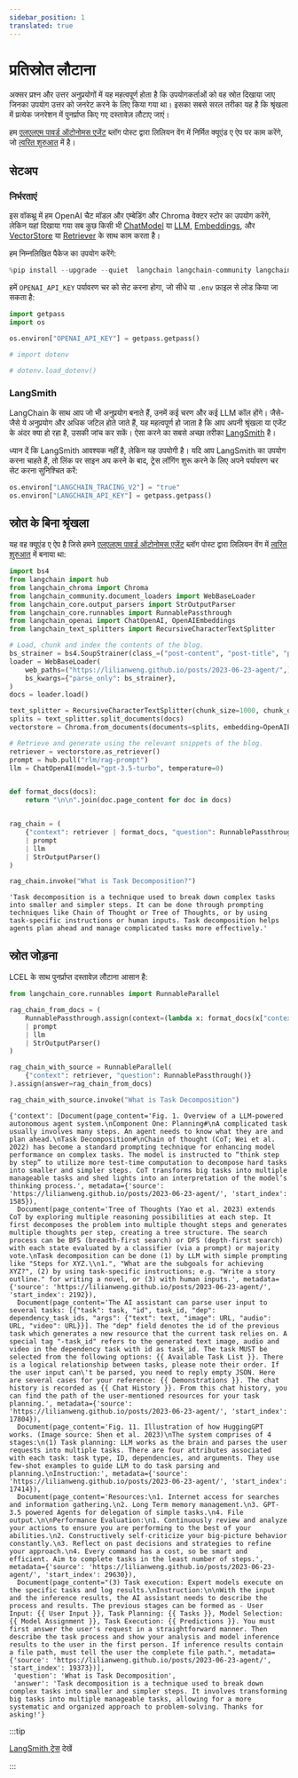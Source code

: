 ```yaml
---
sidebar_position: 1
translated: true
---
```


# प्रतिस्रोत लौटाना

अक्सर प्रश्न और उत्तर अनुप्रयोगों में यह महत्वपूर्ण होता है कि उपयोगकर्ताओं को वह स्रोत दिखाया जाए जिनका उपयोग उत्तर को जनरेट करने के लिए किया गया था। इसका सबसे सरल तरीका यह है कि श्रृंखला में प्रत्येक जनरेशन में पुनर्प्राप्त किए गए दस्तावेज़ लौटाए जाएं।

हम [एलएलएम पावर्ड ऑटोनोमस एजेंट](https://lilianweng.github.io/posts/2023-06-23-agent/) ब्लॉग पोस्ट द्वारा लिलियन वेंग में निर्मित क्यूएंड ए ऐप पर काम करेंगे, जो [त्वरित शुरुआत](/docs/use_cases/question_answering/quickstart) में है।

## सेटअप

### निर्भरताएं

इस वॉकथ्रू में हम OpenAI चैट मॉडल और एम्बेडिंग और Chroma वेक्टर स्टोर का उपयोग करेंगे, लेकिन यहां दिखाया गया सब कुछ किसी भी [ChatModel](/docs/modules/model_io/chat/) या [LLM](/docs/modules/model_io/llms/), [Embeddings](/docs/modules/data_connection/text_embedding/), और [VectorStore](/docs/modules/data_connection/vectorstores/) या [Retriever](/docs/modules/data_connection/retrievers/) के साथ काम करता है।

हम निम्नलिखित पैकेज का उपयोग करेंगे:

```python
%pip install --upgrade --quiet  langchain langchain-community langchainhub langchain-openai langchain-chroma bs4
```

हमें `OPENAI_API_KEY` पर्यावरण चर को सेट करना होगा, जो सीधे या `.env` फ़ाइल से लोड किया जा सकता है:

```python
import getpass
import os

os.environ["OPENAI_API_KEY"] = getpass.getpass()

# import dotenv

# dotenv.load_dotenv()
```

### LangSmith

LangChain के साथ आप जो भी अनुप्रयोग बनाते हैं, उनमें कई चरण और कई LLM कॉल होंगे। जैसे-जैसे ये अनुप्रयोग और अधिक जटिल होते जाते हैं, यह महत्वपूर्ण हो जाता है कि आप अपनी श्रृंखला या एजेंट के अंदर क्या हो रहा है, उसकी जांच कर सकें। ऐसा करने का सबसे अच्छा तरीका [LangSmith](https://smith.langchain.com) है।

ध्यान दें कि LangSmith आवश्यक नहीं है, लेकिन यह उपयोगी है। यदि आप LangSmith का उपयोग करना चाहते हैं, तो लिंक पर साइन अप करने के बाद, ट्रेस लॉगिंग शुरू करने के लिए अपने पर्यावरण चर सेट करना सुनिश्चित करें:

```python
os.environ["LANGCHAIN_TRACING_V2"] = "true"
os.environ["LANGCHAIN_API_KEY"] = getpass.getpass()
```

## स्रोत के बिना श्रृंखला

यह वह क्यूएंड ए ऐप है जिसे हमने [एलएलएम पावर्ड ऑटोनोमस एजेंट](https://lilianweng.github.io/posts/2023-06-23-agent/) ब्लॉग पोस्ट द्वारा लिलियन वेंग में [त्वरित शुरुआत](/docs/use_cases/question_answering/quickstart) में बनाया था:

```python
import bs4
from langchain import hub
from langchain_chroma import Chroma
from langchain_community.document_loaders import WebBaseLoader
from langchain_core.output_parsers import StrOutputParser
from langchain_core.runnables import RunnablePassthrough
from langchain_openai import ChatOpenAI, OpenAIEmbeddings
from langchain_text_splitters import RecursiveCharacterTextSplitter
```

```python
# Load, chunk and index the contents of the blog.
bs_strainer = bs4.SoupStrainer(class_=("post-content", "post-title", "post-header"))
loader = WebBaseLoader(
    web_paths=("https://lilianweng.github.io/posts/2023-06-23-agent/",),
    bs_kwargs={"parse_only": bs_strainer},
)
docs = loader.load()

text_splitter = RecursiveCharacterTextSplitter(chunk_size=1000, chunk_overlap=200)
splits = text_splitter.split_documents(docs)
vectorstore = Chroma.from_documents(documents=splits, embedding=OpenAIEmbeddings())

# Retrieve and generate using the relevant snippets of the blog.
retriever = vectorstore.as_retriever()
prompt = hub.pull("rlm/rag-prompt")
llm = ChatOpenAI(model="gpt-3.5-turbo", temperature=0)


def format_docs(docs):
    return "\n\n".join(doc.page_content for doc in docs)


rag_chain = (
    {"context": retriever | format_docs, "question": RunnablePassthrough()}
    | prompt
    | llm
    | StrOutputParser()
)
```

```python
rag_chain.invoke("What is Task Decomposition?")
```

```output
'Task decomposition is a technique used to break down complex tasks into smaller and simpler steps. It can be done through prompting techniques like Chain of Thought or Tree of Thoughts, or by using task-specific instructions or human inputs. Task decomposition helps agents plan ahead and manage complicated tasks more effectively.'
```

## स्रोत जोड़ना

LCEL के साथ पुनर्प्राप्त दस्तावेज़ लौटाना आसान है:

```python
from langchain_core.runnables import RunnableParallel

rag_chain_from_docs = (
    RunnablePassthrough.assign(context=(lambda x: format_docs(x["context"])))
    | prompt
    | llm
    | StrOutputParser()
)

rag_chain_with_source = RunnableParallel(
    {"context": retriever, "question": RunnablePassthrough()}
).assign(answer=rag_chain_from_docs)

rag_chain_with_source.invoke("What is Task Decomposition")
```

```output
{'context': [Document(page_content='Fig. 1. Overview of a LLM-powered autonomous agent system.\nComponent One: Planning#\nA complicated task usually involves many steps. An agent needs to know what they are and plan ahead.\nTask Decomposition#\nChain of thought (CoT; Wei et al. 2022) has become a standard prompting technique for enhancing model performance on complex tasks. The model is instructed to “think step by step” to utilize more test-time computation to decompose hard tasks into smaller and simpler steps. CoT transforms big tasks into multiple manageable tasks and shed lights into an interpretation of the model’s thinking process.', metadata={'source': 'https://lilianweng.github.io/posts/2023-06-23-agent/', 'start_index': 1585}),
  Document(page_content='Tree of Thoughts (Yao et al. 2023) extends CoT by exploring multiple reasoning possibilities at each step. It first decomposes the problem into multiple thought steps and generates multiple thoughts per step, creating a tree structure. The search process can be BFS (breadth-first search) or DFS (depth-first search) with each state evaluated by a classifier (via a prompt) or majority vote.\nTask decomposition can be done (1) by LLM with simple prompting like "Steps for XYZ.\\n1.", "What are the subgoals for achieving XYZ?", (2) by using task-specific instructions; e.g. "Write a story outline." for writing a novel, or (3) with human inputs.', metadata={'source': 'https://lilianweng.github.io/posts/2023-06-23-agent/', 'start_index': 2192}),
  Document(page_content='The AI assistant can parse user input to several tasks: [{"task": task, "id", task_id, "dep": dependency_task_ids, "args": {"text": text, "image": URL, "audio": URL, "video": URL}}]. The "dep" field denotes the id of the previous task which generates a new resource that the current task relies on. A special tag "-task_id" refers to the generated text image, audio and video in the dependency task with id as task_id. The task MUST be selected from the following options: {{ Available Task List }}. There is a logical relationship between tasks, please note their order. If the user input can\'t be parsed, you need to reply empty JSON. Here are several cases for your reference: {{ Demonstrations }}. The chat history is recorded as {{ Chat History }}. From this chat history, you can find the path of the user-mentioned resources for your task planning.', metadata={'source': 'https://lilianweng.github.io/posts/2023-06-23-agent/', 'start_index': 17804}),
  Document(page_content='Fig. 11. Illustration of how HuggingGPT works. (Image source: Shen et al. 2023)\nThe system comprises of 4 stages:\n(1) Task planning: LLM works as the brain and parses the user requests into multiple tasks. There are four attributes associated with each task: task type, ID, dependencies, and arguments. They use few-shot examples to guide LLM to do task parsing and planning.\nInstruction:', metadata={'source': 'https://lilianweng.github.io/posts/2023-06-23-agent/', 'start_index': 17414}),
  Document(page_content='Resources:\n1. Internet access for searches and information gathering.\n2. Long Term memory management.\n3. GPT-3.5 powered Agents for delegation of simple tasks.\n4. File output.\n\nPerformance Evaluation:\n1. Continuously review and analyze your actions to ensure you are performing to the best of your abilities.\n2. Constructively self-criticize your big-picture behavior constantly.\n3. Reflect on past decisions and strategies to refine your approach.\n4. Every command has a cost, so be smart and efficient. Aim to complete tasks in the least number of steps.', metadata={'source': 'https://lilianweng.github.io/posts/2023-06-23-agent/', 'start_index': 29630}),
  Document(page_content="(3) Task execution: Expert models execute on the specific tasks and log results.\nInstruction:\n\nWith the input and the inference results, the AI assistant needs to describe the process and results. The previous stages can be formed as - User Input: {{ User Input }}, Task Planning: {{ Tasks }}, Model Selection: {{ Model Assignment }}, Task Execution: {{ Predictions }}. You must first answer the user's request in a straightforward manner. Then describe the task process and show your analysis and model inference results to the user in the first person. If inference results contain a file path, must tell the user the complete file path.", metadata={'source': 'https://lilianweng.github.io/posts/2023-06-23-agent/', 'start_index': 19373})],
 'question': 'What is Task Decomposition',
 'answer': 'Task decomposition is a technique used to break down complex tasks into smaller and simpler steps. It involves transforming big tasks into multiple manageable tasks, allowing for a more systematic and organized approach to problem-solving. Thanks for asking!'}
```

:::tip

[LangSmith ट्रेस](https://smith.langchain.com/public/007d7e01-cb62-4a84-8b71-b24767f953ee/r) देखें

:::
